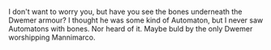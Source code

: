 I don't want to worry you, but have you see the bones underneath the Dwemer armour? I thought he was some kind of Automaton, but I never saw Automatons with bones.
Nor heard of it. Maybe buld by the only Dwemer worshipping Mannimarco.
